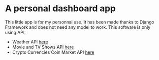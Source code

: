 # A personal dashboard app
This little app is for my personnal use. It has been made thanks to Django Framework and does not need any model to work.
This software is only using API:
* Weather API [here](https://openweathermap.org/api)
* Movie and TV Shows API [here](https://developers.themoviedb.org/3/)
* Crypto Currencies Coin Market API [here](https://coinmarketcap.com/fr/api/)
